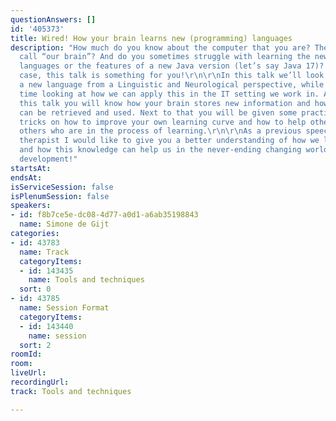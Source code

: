 ```yaml
---
questionAnswers: []
id: '405373'
title: Wired! How your brain learns new (programming) languages
description: "How much do you know about the computer that you are? The computer we
  call “our brain”? And do you sometimes struggle with learning the new programming
  languages or the features of a new Java version (let’s say Java 17)? Yes?! In that
  case, this talk is something for you!\r\n\r\nIn this talk we’ll look at learning
  a new language from a Linguistic and Neurological perspective, while at the same
  time looking at how we can apply this in the IT setting we work in. At the end of
  this talk you will know how your brain stores new information and how that information
  can be retrieved and used. Next to that you will be given some practical tips and
  tricks on how to improve your own learning curve and how to help others support
  others who are in the process of learning.\r\n\r\nAs a previous speech-and-language
  therapist I would like to give you a better understanding of how we learn languages
  and how this knowledge can help us in the never-ending changing world of software
  development!"
startsAt: 
endsAt: 
isServiceSession: false
isPlenumSession: false
speakers:
- id: f8b7ce5e-dc08-4d77-a0d1-a6ab35198843
  name: Simone de Gijt
categories:
- id: 43783
  name: Track
  categoryItems:
  - id: 143435
    name: Tools and techniques
  sort: 0
- id: 43785
  name: Session Format
  categoryItems:
  - id: 143440
    name: session
  sort: 2
roomId: 
room: 
liveUrl: 
recordingUrl: 
track: Tools and techniques

---
```

